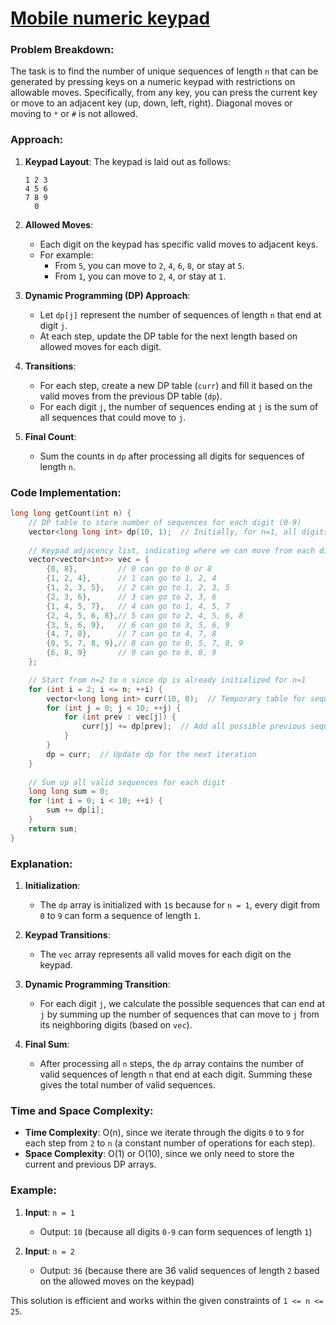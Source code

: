 # [Mobile numeric keypad](https://www.geeksforgeeks.org/problems/mobile-numeric-keypad5456/1)

### Problem Breakdown:
The task is to find the number of unique sequences of length `n` that can be generated by pressing keys on a numeric keypad with restrictions on allowable moves. Specifically, from any key, you can press the current key or move to an adjacent key (up, down, left, right). Diagonal moves or moving to `*` or `#` is not allowed.

### Approach:
1. **Keypad Layout**:
   The keypad is laid out as follows:
   ```
   1 2 3
   4 5 6
   7 8 9
     0
   ```

2. **Allowed Moves**:
   - Each digit on the keypad has specific valid moves to adjacent keys.
   - For example:
     - From `5`, you can move to `2`, `4`, `6`, `8`, or stay at `5`.
     - From `1`, you can move to `2`, `4`, or stay at `1`.

3. **Dynamic Programming (DP) Approach**:
   - Let `dp[j]` represent the number of sequences of length `n` that end at digit `j`.
   - At each step, update the DP table for the next length based on allowed moves for each digit.
   
4. **Transitions**:
   - For each step, create a new DP table (`curr`) and fill it based on the valid moves from the previous DP table (`dp`).
   - For each digit `j`, the number of sequences ending at `j` is the sum of all sequences that could move to `j`.

5. **Final Count**:
   - Sum the counts in `dp` after processing all digits for sequences of length `n`.

### Code Implementation:

```cpp
long long getCount(int n) {
    // DP table to store number of sequences for each digit (0-9)
    vector<long long int> dp(10, 1);  // Initially, for n=1, all digits can be used exactly once
    
    // Keypad adjacency list, indicating where we can move from each digit
    vector<vector<int>> vec = {
        {0, 8},         // 0 can go to 0 or 8
        {1, 2, 4},      // 1 can go to 1, 2, 4
        {1, 2, 3, 5},   // 2 can go to 1, 2, 3, 5
        {2, 3, 6},      // 3 can go to 2, 3, 6
        {1, 4, 5, 7},   // 4 can go to 1, 4, 5, 7
        {2, 4, 5, 6, 8},// 5 can go to 2, 4, 5, 6, 8
        {3, 5, 6, 9},   // 6 can go to 3, 5, 6, 9
        {4, 7, 8},      // 7 can go to 4, 7, 8
        {0, 5, 7, 8, 9},// 8 can go to 0, 5, 7, 8, 9
        {6, 8, 9}       // 9 can go to 6, 8, 9
    };

    // Start from n=2 to n since dp is already initialized for n=1
    for (int i = 2; i <= n; ++i) {
        vector<long long int> curr(10, 0);  // Temporary table for sequences of length i
        for (int j = 0; j < 10; ++j) {
            for (int prev : vec[j]) {
                curr[j] += dp[prev];  // Add all possible previous sequences leading to current j
            }
        }
        dp = curr;  // Update dp for the next iteration
    }
    
    // Sum up all valid sequences for each digit
    long long sum = 0;
    for (int i = 0; i < 10; ++i) {
        sum += dp[i];
    }
    return sum;
}
```

### Explanation:

1. **Initialization**:
   - The `dp` array is initialized with `1`s because for `n = 1`, every digit from `0` to `9` can form a sequence of length `1`.

2. **Keypad Transitions**:
   - The `vec` array represents all valid moves for each digit on the keypad.

3. **Dynamic Programming Transition**:
   - For each digit `j`, we calculate the possible sequences that can end at `j` by summing up the number of sequences that can move to `j` from its neighboring digits (based on `vec`).

4. **Final Sum**:
   - After processing all `n` steps, the `dp` array contains the number of valid sequences of length `n` that end at each digit. Summing these gives the total number of valid sequences.

### Time and Space Complexity:

- **Time Complexity**: O(n), since we iterate through the digits `0` to `9` for each step from `2` to `n` (a constant number of operations for each step).
- **Space Complexity**: O(1) or O(10), since we only need to store the current and previous DP arrays.

### Example:

1. **Input**: `n = 1`
   - Output: `10` (because all digits `0-9` can form sequences of length `1`)

2. **Input**: `n = 2`
   - Output: `36` (because there are 36 valid sequences of length `2` based on the allowed moves on the keypad)

This solution is efficient and works within the given constraints of `1 <= n <= 25`.
